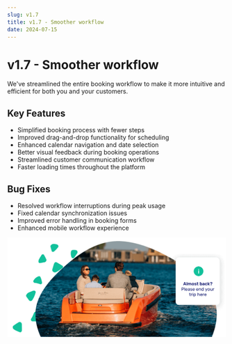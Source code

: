 ```yaml
---
slug: v1.7
title: v1.7 - Smoother workflow
date: 2024-07-15
---
```


# v1.7 - Smoother workflow

We've streamlined the entire booking workflow to make it more intuitive and efficient for both you and your customers.

## Key Features

- Simplified booking process with fewer steps
- Improved drag-and-drop functionality for scheduling
- Enhanced calendar navigation and date selection
- Better visual feedback during booking operations
- Streamlined customer communication workflow
- Faster loading times throughout the platform

## Bug Fixes

- Resolved workflow interruptions during peak usage
- Fixed calendar synchronization issues
- Improved error handling in booking forms
- Enhanced mobile workflow experience

![](./images/v1.7.text_notification_return_boatrental.png)